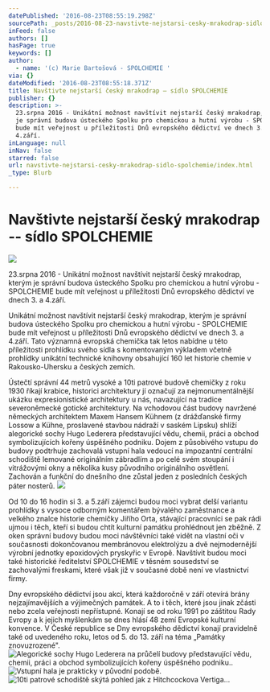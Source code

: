 ```yaml
---
datePublished: '2016-08-23T08:55:19.298Z'
sourcePath: _posts/2016-08-23-navstivte-nejstarsi-cesky-mrakodrap-sidlo-spolchemie.md
inFeed: false
authors: []
hasPage: true
keywords: []
author:
  - name: '(c) Marie Bartošová - SPOLCHEMIE '
via: {}
dateModified: '2016-08-23T08:55:18.371Z'
title: Navštivte nejstarší český mrakodrap – sídlo SPOLCHEMIE
publisher: {}
description: >-
  23.srpna 2016 - Unikátní možnost navštívit nejstarší český mrakodrap, kterým
  je správní budova ústeckého Spolku pro chemickou a hutní výrobu - SPOLCHEMIE
  bude mít veřejnost u příležitosti Dnů evropského dědictví ve dnech 3. a
  4.září.
inLanguage: null
inNav: false
starred: false
url: navstivte-nejstarsi-cesky-mrakodrap-sidlo-spolchemie/index.html
_type: Blurb

---
```

# Navštivte nejstarší český mrakodrap -- sídlo SPOLCHEMIE
![](https://the-grid-user-content.s3-us-west-2.amazonaws.com/532e85b6-7001-4f61-ac57-4c8ab3987fe2.jpg)

23.srpna 2016 - Unikátní možnost navštívit nejstarší český mrakodrap, kterým je správní budova ústeckého Spolku pro chemickou a hutní výrobu - SPOLCHEMIE bude mít veřejnost u příležitosti Dnů evropského dědictví ve dnech 3\. a 4.září.

Unikátní možnost navštívit nejstarší český mrakodrap, kterým je správní budova ústeckého Spolku pro chemickou a hutní výrobu - SPOLCHEMIE bude mít veřejnost u příležitosti Dnů evropského dědictví ve dnech 3\. a 4.září. Tato významná evropská chemička tak letos nabídne u této příležitosti prohlídku svého sídla s komentovaným výkladem včetně prohlídky unikátní technické knihovny obsahující 160 let historie chemie v Rakousko-Uhersku a českých zemích.

Ústečtí správní 44 metrů vysoké a 10ti patrové budově chemičky z roku 1930 říkají krabice, historici architektury jí označují za nejmonumentálnější ukázku expresionistické architektury u nás, navazující na tradice severoněmecké gotické architektury. Na vchodovou část budovy navržené německých architektem Maxem Hansem Kühnem (z drážďanské firmy Lossow a Kühne, proslavené stavbou nádraží v saském Lipsku) shlíží alegorické sochy Hugo Lederera představující vědu, chemii, práci a obchod symbolizujících kořeny úspěšného podniku. Dojem z působivého vstupu do budovy podtrhuje zachovalá vstupní hala vedoucí na impozantní centrální schodiště lemované originálním zábradlím a po celé svém stoupání i vitrážovými okny a několika kusy původního originálního osvětlení. Zachován a funkční do dnešního dne zůstal jeden z posledních českých páter nosterů.
![](https://the-grid-user-content.s3-us-west-2.amazonaws.com/85a4e0f3-9102-474e-8c4c-bf89cfeb405b.jpg)

Od 10 do 16 hodin si 3\. a 5.září zájemci budou moci vybrat delší variantu prohlídky s vysoce odborným komentářem bývalého zaměstnance a velkého znalce historie chemičky Jiřího Orta, stávající pracovníci se pak rádi ujmou i těch, kteří si budou chtít kulturní památku prohlédnout jen zběžně. Z oken správní budovy budou moci návštěvníci také vidět na vlastní oči v současnosti dokončovanou membránovou elektrolýzu a dvě nejmodernější výrobní jednotky epoxidových pryskyřic v Evropě. Navštívit budou moci také historické ředitelství SPOLCHEMIE v těsném sousedství se zachovalými freskami, které však již v současné době není ve vlastnictví firmy.

Dny evropského dědictví jsou akcí, která každoročně v září otevírá brány nejzajímavějších a výjimečných památek. A to i těch, které jsou jinak zčásti nebo zcela veřejnosti nepřístupné. Konají se od roku 1991 po záštitou Rady Evropy a k jejich myšlenkám se dnes hlásí 48 zemí Evropské kulturní konvence. V České republice se Dny evropského dědictví konají pravidelně také od uvedeného roku, letos od 5\. do 13\. září na téma „Památky znovuzrozené".
![Alegorické sochy Hugo Lederera na průčelí budovy představující vědu, chemii, práci a obchod symbolizujících kořeny úspěšného podniku..](https://the-grid-user-content.s3-us-west-2.amazonaws.com/7e69539c-4899-40d3-9c53-4c318beaf855.jpg)
![Vstupní hala je prakticky v původní podobě.](https://the-grid-user-content.s3-us-west-2.amazonaws.com/d188f68b-9774-432d-bcb8-aa89502f8f59.jpg)
![10ti patrové schodiště skýtá pohled jak z Hitchcockova Vertiga...](https://the-grid-user-content.s3-us-west-2.amazonaws.com/3f4d95be-7183-4dde-a851-5741aedb223a.jpg)